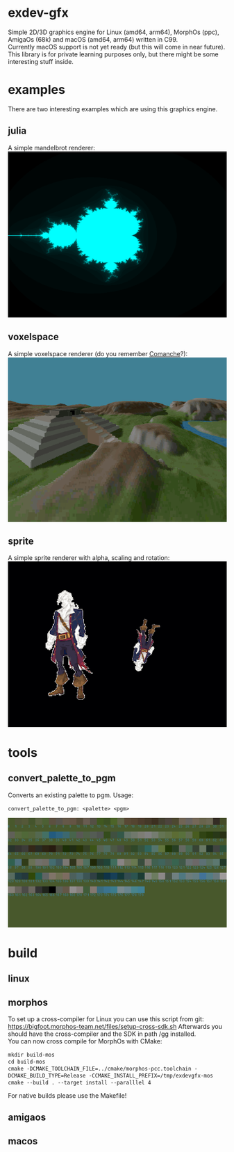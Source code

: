 # exdev-gfx
Simple 2D/3D graphics engine for Linux (amd64, arm64), MorphOs (ppc), AmigaOs (68k) and macOS (amd64, arm64) written in C99.  
Currently macOS support is not yet ready (but this will come in near future). 
This library is for private learning purposes only, but there might be some interesting stuff inside.  

# examples
There are two interesting examples which are using this graphics engine.  

## julia
A simple mandelbrot renderer:  
![julia](screenshots/julia.png)

## voxelspace
A simple voxelspace renderer (do you remember [Comanche](https://en.wikipedia.org/wiki/Comanche_(video_game_series))?):  
![voxelspace](screenshots/voxelspace.png)

## sprite
A simple sprite renderer with alpha, scaling and rotation:
![sprite](screenshots/sprite.png)

# tools
## convert_palette_to_pgm
Converts an existing palette to pgm. 
Usage:

    convert_palette_to_pgm: <palette> <pgm>

![palette](screenshots/palette.png)

# build

## linux

## morphos
To set up a cross-compiler for Linux you can use this script from git: https://bigfoot.morphos-team.net/files/setup-cross-sdk.sh
Afterwards you should have the cross-compiler and the SDK in path /gg installed.  
You can now cross compile for MorphOs with CMake:

    mkdir build-mos
    cd build-mos
    cmake -DCMAKE_TOOLCHAIN_FILE=../cmake/morphos-pcc.toolchain -DCMAKE_BUILD_TYPE=Release -CCMAKE_INSTALL_PREFIX=/tmp/exdevgfx-mos
    cmake --build . --target install --paralllel 4

For native builds please use the Makefile!

## amigaos

## macos
